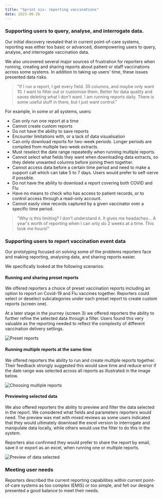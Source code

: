 ```yaml
---
title: "Sprint six: reporting vaccinations"
date: 2023-06-26
---
```

### Supporting users to query, analyse, and interrogate data.

Our initial discovery revealed that in current point-of-care systems, reporting was either too basic or advanced, disempowering users to query, analyse, and interrogate vaccination data. 
 
We also uncovered several major sources of frustration for reporters when running, creating and sharing reports about patient or staff vaccinations across some systems. In addition to taking up users' time, these issues presented data risks. 

>"If I run a report, I get every field. 35 columns, and maybe only want 10. I want to filter out or customise them. Better for data quality and saves deleting what I don’t want. I am running reports daily. There is some useful stuff in there, but I just want control." 

For example, in some or all systems, users: 

- Can only run one report at a time 
- Cannot create custom reports 
- Do not have the ability to save reports 
- Encounter limitations with, or a lack of data visualisation 
- Can only download reports for two-week periods. Longer periods are compiled from multiple two-week extracts. 
- Must reselect the date range repeatedly when running multiple reports. 
- Cannot select what fields they want when downloading data extracts, so they delete unwanted columns before joining them together. 
- Cannot access data before a certain time period and need to make a support call which can take 5 to 7 days. Users would prefer to self-serve if possible. 
- Do not have the ability to download a report covering both COVID and Flu 
- Have no means to check who has access to patient records, or to control access through a read-only account.  
- Cannot easily view records captured by a given vaccinator over a specific time period.  

>"Why is this limiting? I don't understand it. It gives me headaches… A year's worth of reporting when I can only do 2 weeks at a time. This took me hours!" 

### Supporting users to report vaccination event data 

Our prototyping focused on solving some of the problems reporters face and making reporting, analysing data, and sharing reports easier. 

We specifically looked at the following scenarios: 

#### Running and sharing preset reports 

We offered reporters a choice of preset vaccination reports including an option to report on Covid-19 and Flu vaccines together. Reporters could select or deselect subcategories under each preset report to create custom reports (screen one).  

At a later stage in the journey (screen 3) we offered reporters the ability to further refine the selected data through a filter. Users found this very valuable as the reporting needed to reflect the complexity of different vaccination delivery settings.  

![Preset reports](zzlso0cgk21jz97wmtyz5yx2ugtu.png)

#### Running multiple reports at the same time 
 
We offered reporters the ability to run and create multiple reports together. Their feedback strongly suggested this would save time and reduce error if the date range was selected across all reports as illustrated in the image below. 

![Choosing multiple reports](cogrqtiq17rk2tnj67u71rzqzogo.png)

#### Previewing selected data

We also offered reporters the ability to preview and filter the data selected in the report. We considered what fields and parameters reporters would need. The preview was met with mixed reviews as some users indicated that they would ultimately download the excel version to interrogate and manipulate data locally, while others would use the filter to do this in the system. 

Reporters also confirmed they would prefer to share the report by email, save it or export as an excel, when running one or multiple reports. 

![Preview of data selected](6d27y9q2rlp9usprqlxfbp3br184.png)

### Meeting user needs 
 
Reporters described the current reporting capabilities within current point-of-care systems as too complex (EMIS) or too simple, and felt our designs presented a good balance to meet their needs. 

 
 

 
 

 
 

 
 

 
 

 
